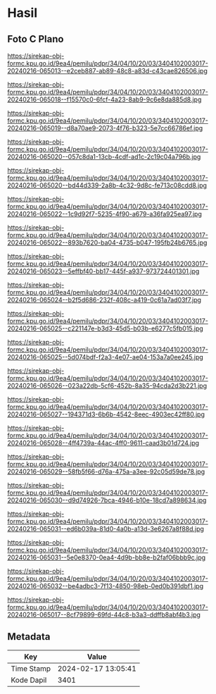 # Hasil

## Foto C Plano

https://sirekap-obj-formc.kpu.go.id/9ea4/pemilu/pdpr/34/04/10/20/03/3404102003017-20240216-065013--e2ceb887-ab89-48c8-a83d-c43cae826506.jpg

https://sirekap-obj-formc.kpu.go.id/9ea4/pemilu/pdpr/34/04/10/20/03/3404102003017-20240216-065018--f15570c0-6fcf-4a23-8ab9-9c6e8da885d8.jpg

https://sirekap-obj-formc.kpu.go.id/9ea4/pemilu/pdpr/34/04/10/20/03/3404102003017-20240216-065019--d8a70ae9-2073-4f76-b323-5e7cc66786ef.jpg

https://sirekap-obj-formc.kpu.go.id/9ea4/pemilu/pdpr/34/04/10/20/03/3404102003017-20240216-065020--057c8da1-13cb-4cdf-ad1c-2c19c04a796b.jpg

https://sirekap-obj-formc.kpu.go.id/9ea4/pemilu/pdpr/34/04/10/20/03/3404102003017-20240216-065020--bd44d339-2a8b-4c32-9d8c-fe713c08cdd8.jpg

https://sirekap-obj-formc.kpu.go.id/9ea4/pemilu/pdpr/34/04/10/20/03/3404102003017-20240216-065022--1c9d92f7-5235-4f90-a679-a36fa925ea97.jpg

https://sirekap-obj-formc.kpu.go.id/9ea4/pemilu/pdpr/34/04/10/20/03/3404102003017-20240216-065022--893b7620-ba04-4735-b047-195fb24b6765.jpg

https://sirekap-obj-formc.kpu.go.id/9ea4/pemilu/pdpr/34/04/10/20/03/3404102003017-20240216-065023--5effbf40-bb17-445f-a937-973724401301.jpg

https://sirekap-obj-formc.kpu.go.id/9ea4/pemilu/pdpr/34/04/10/20/03/3404102003017-20240216-065024--b2f5d686-232f-408c-a419-0c61a7ad03f7.jpg

https://sirekap-obj-formc.kpu.go.id/9ea4/pemilu/pdpr/34/04/10/20/03/3404102003017-20240216-065025--c221147e-b3d3-45d5-b03b-e6277c5fb015.jpg

https://sirekap-obj-formc.kpu.go.id/9ea4/pemilu/pdpr/34/04/10/20/03/3404102003017-20240216-065025--5d074bdf-f2a3-4e07-ae04-153a7a0ee245.jpg

https://sirekap-obj-formc.kpu.go.id/9ea4/pemilu/pdpr/34/04/10/20/03/3404102003017-20240216-065026--023a22db-5cf6-452b-8a35-94cda2d3b221.jpg

https://sirekap-obj-formc.kpu.go.id/9ea4/pemilu/pdpr/34/04/10/20/03/3404102003017-20240216-065027--194371d3-6b6b-4542-8eec-4903ec42ff80.jpg

https://sirekap-obj-formc.kpu.go.id/9ea4/pemilu/pdpr/34/04/10/20/03/3404102003017-20240216-065028--4ff4739a-44ac-4ff0-9611-caad3b01d724.jpg

https://sirekap-obj-formc.kpu.go.id/9ea4/pemilu/pdpr/34/04/10/20/03/3404102003017-20240216-065029--58fb5f66-d76a-475a-a3ee-92c05d59de78.jpg

https://sirekap-obj-formc.kpu.go.id/9ea4/pemilu/pdpr/34/04/10/20/03/3404102003017-20240216-065030--d9d74926-7bca-4946-b10e-18cd7a898634.jpg

https://sirekap-obj-formc.kpu.go.id/9ea4/pemilu/pdpr/34/04/10/20/03/3404102003017-20240216-065031--ed6b039a-81d0-4a0b-a13d-3e6267a8f88d.jpg

https://sirekap-obj-formc.kpu.go.id/9ea4/pemilu/pdpr/34/04/10/20/03/3404102003017-20240216-065031--5e0e8370-0ea4-4d9b-bb8e-b2faf06bbb9c.jpg

https://sirekap-obj-formc.kpu.go.id/9ea4/pemilu/pdpr/34/04/10/20/03/3404102003017-20240216-065032--be4adbc3-7f13-4850-98eb-0ed0b391dbf1.jpg

https://sirekap-obj-formc.kpu.go.id/9ea4/pemilu/pdpr/34/04/10/20/03/3404102003017-20240216-065017--8cf79899-69fd-44c8-b3a3-ddffb8abf4b3.jpg


## Metadata

| Key        | Value               |
| ---------- | ------------------- |
| Time Stamp | 2024-02-17 13:05:41 |
| Kode Dapil | 3401                |



